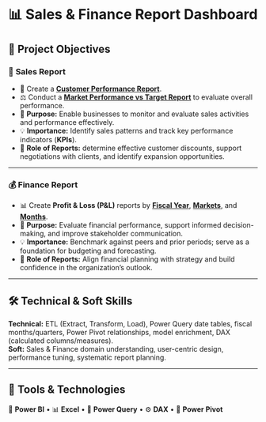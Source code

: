# 📊 Sales & Finance Report Dashboard 

## 🎯 Project Objectives  

### 🧾 **Sales Report**
- 📌 Create a **[Customer Performance Report](https://github.com/subimanoharan12/Data_Analytics/blob/main/Customer%20Performance%20Report.pdf)**.  
- ⚖️ Conduct a **[Market Performance vs Target Report](https://github.com/subimanoharan12/Data_Analytics/blob/main/Market%20Performance%20vs%20Target%20Report.pdf)** to evaluate overall performance.  
- 🎯 **Purpose:** Enable businesses to monitor and evaluate sales activities and performance effectively.  
- 💡 **Importance:** Identify sales patterns and track key performance indicators (**KPIs**).  
- 🧠 **Role of Reports:** determine effective customer discounts, support negotiations with clients, and identify expansion opportunities.

---

### 💰 **Finance Report**
- 📊 Create **Profit & Loss (P&L)** reports by **[Fiscal Year](https://github.com/subimanoharan12/Data_Analytics/blob/main/P%26L%20Statement%20by%20Fiscal%20Year.pdf)**, **[Markets](https://github.com/subimanoharan12/Data_Analytics/blob/main/P%26L%20Statement%20by%20Markets.pdf)**, and **[Months](https://github.com/subimanoharan12/Data_Analytics/blob/main/P%26L%20Statement%20by%20Months.pdf)**.  
- 🎯 **Purpose:** Evaluate financial performance, support informed decision-making, and improve stakeholder communication.  
- 💡 **Importance:** Benchmark against peers and prior periods; serve as a foundation for budgeting and forecasting.  
- 🧠 **Role of Reports:** Align financial planning with strategy and build confidence in the organization’s outlook.

---

## 🛠️ Technical & Soft Skills
**Technical:** ETL (Extract, Transform, Load), Power Query date tables, fiscal months/quarters, Power Pivot relationships, model enrichment, DAX (calculated columns/measures).  
**Soft:** Sales & Finance domain understanding, user-centric design, performance tuning, systematic report planning.

---

## 🧩 Tools & Technologies  
🧮 **Power BI** • 📊 **Excel** • 🧰 **Power Query** • ⚙️ **DAX** • 🧠 **Power Pivot**
